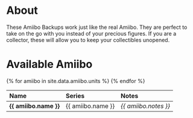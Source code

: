 # About
These Amiibo Backups work just like the real Amiibo. They are perfect to take on the go with
you instead of your precious figures. If you are a collector, these will allow you to keep your
collectibles unopened.

# Available Amiibo

<table>
  <thead>
    <tr>
      <th style="text-align: left">Name</th>
      <th style="text-align: left">Series</th>
      <th style="text-align: left">Notes</th>
    </tr>
  </thead>
  <tbody>
    {% for amiibo in site.data.amiibo.units %}
      <tr>
        <td style="text-align: left"><strong>{{ amiibo.name }}</strong></td>
        <td style="text-align: left">{{ amiibo.name }}</td>
        <td style="text-align: left"><em>{{ amiibo.notes }}</em></td>
      </tr>
    {% endfor %}
  </tbody>
</table>
